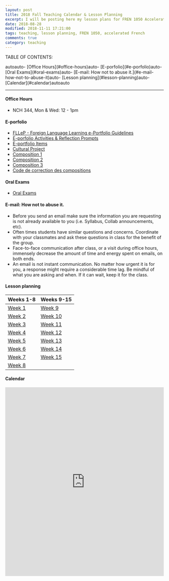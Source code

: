 ```yaml
---
layout: post
title: 2018 Fall Teaching Calendar & Lesson Planning
excerpt: I will be posting here my lesson plans for FREN 1050 Accelerated French, every week.     
date: 2018-08-28 
modified: 2018-11-11 17:21:00 
tags: teaching, lesson planning, FREN 1050, accelerated French 
comments: true
category: teaching
---
```


TABLE OF CONTENTS:
<!-- TOC -->autoauto- [Office Hours](#office-hours)auto- [E-porfolio](#e-porfolio)auto- [Oral Exams](#oral-exams)auto- [E-mail: How not to abuse it.](#e-mail-how-not-to-abuse-it)auto- [Lesson planning](#lesson-planning)auto- [Calendar](#calendar)autoauto<!-- /TOC -->
---

#### Office Hours 
- NCH 344, Mon & Wed: 12 - 1pm  


#### E-porfolio
- [FLLeP - Foreign Language Learning e-Portfolio Guidelines](http://simp.ly/publish/LhgQmV) 
- [E-porfolio Activities & Reflection Prompts](http://simp.ly/publish/LtZD0m)
- [E-portfolio Items](https://app.simplenote.com/publish/BG7GwV) 
- [Cultural Project](https://app.simplenote.com/publish/Y4C1XJ)
- [Composition 1](https://app.simplenote.com/publish/nvwBpC) 
- [Composition 2](https://app.simplenote.com/publish/PC7326)
- [Composition 3](http://simp.ly/publish/tGG3QY) 
- [Code de correction des compositions](https://app.simplenote.com/publish/95gYWN)  


#### Oral Exams
- [Oral Exams](https://app.simplenote.com/publish/Jjrnn3)  


#### E-mail: How not to abuse it. 
- Before you send an email make sure the information you are requesting is not already available to you (i.e. Syllabus, Collab announcements, etc).  
- Often times students have similar questions and concerns. Coordinate with your classmates and ask these questions in class for the benefit of the group.
- Face-to-face communication after class, or a visit during office hours, immensely decrease the amount of time and energy spent on emails, on both ends. 
- An email is not instant communication. No matter how urgent it is for you, a response might require a considerable time lag. Be mindful of what you are asking and when. If it can wait, keep it for the class.   


#### Lesson planning 

| Weeks 1-8 	                                        | Weeks 9-15	   |
|:------------------------------------------------------|:-----------------|
| [Week 1](https://app.simplenote.com/publish/ZGHPVp)   | [Week 9](https://app.simplenote.com/publish/K9GWcM) |
| [Week 2](https://app.simplenote.com/publish/CTLRzX)   | [Week 10](https://app.simplenote.com/publish/C2pWwW)|
| [Week 3](https://app.simplenote.com/publish/MyxJt8)   | [Week 11](https://app.simplenote.com/publish/WJ5FKh)|
| [Week 4](https://app.simplenote.com/publish/nWV6q8)   | [Week 12](https://app.simplenote.com/publish/0n88GD)|
| [Week 5](https://app.simplenote.com/publish/m8lNwq)   | [Week 13](https://app.simplenote.com/publish/DbyzwH)|
| [Week 6](https://app.simplenote.com/publish/9ktzXq)   | [Week 14](https://app.simplenote.com/publish/NXy15C)|
| [Week 7](https://app.simplenote.com/publish/5XfkBN)  	| [Week 15](https://app.simplenote.com/publish/zdJmJ3)|
| [Week 8](https://app.simplenote.com/publish/ScLlY2)   |            | 


#### Calendar 
 
<iframe src="https://calendar.google.com/calendar/embed?showTitle=0&amp;showDate=0&amp;showPrint=0&amp;showTabs=0&amp;showCalendars=0&amp;showTz=0&amp;height=600&amp;wkst=1&amp;bgcolor=%23FFFFFF&amp;src=virginia.edu_nf5j6ocml9bijdeg9aluej4710%40group.calendar.google.com&amp;color=%23B1365F&amp;ctz=America%2FNew_York" style="border-width:0" width="100%" height="600" frameborder="0" scrolling="no"></iframe>

